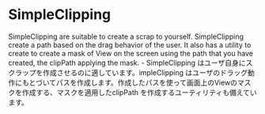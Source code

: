 SimpleClipping
==============

SimpleClipping are suitable to create a scrap to yourself. SimpleClipping create a path based on the drag behavior of the user. It also has a utility to create to create a mask of View on the screen using the path that you have created, the clipPath applying the mask. - SimpleClipping はユーザ自身にスクラップを作成させるのに適しています。impleClipping はユーザのドラッグ動作にもとづいてパスを作成します。作成したパスを使って画面上のViewのマスクを作成する、マスクを適用したclipPath を作成するユーティリティも備えています。
